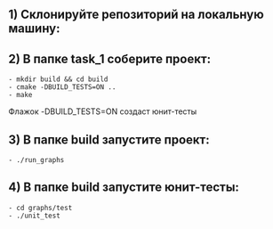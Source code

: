 ## __1) Склонируйте репозиторий на локальную машину:__

## __2) В папке task_1 соберите проект:__
```
- mkdir build && cd build
- cmake -DBUILD_TESTS=ON ..
- make
```
Флажок -DBUILD_TESTS=ON создаст юнит-тесты  

## __3) В папке build запустите проект:__
```
- ./run_graphs
```

## __4) В папке build запустите юнит-тесты:__
```
- cd graphs/test
- ./unit_test
```